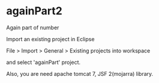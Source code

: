 againPart2
==========

Again part of number

Import an existing project in Eclipse

File > Import > General > Existing projects into workspace

and select 'againPart' project.

Also, you are need apache tomcat 7, JSF 2(mojarra) library.
